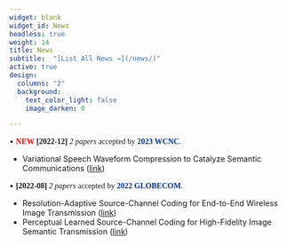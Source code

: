 ```yaml
---
widget: blank
widget_id: News
headless: true
weight: 14
title: News
subtitle:  "[List All News →](/news/)"
active: true
design:
  columns: "2"
  background:
    text_color_light: false
    image_darken: 0

---
```

• <font face=consolas> <font face=fantasy color=red>**NEW**</font> **[2022-12]** *2 papers* accepted by <font color=#003399>**2023 WCNC**</font>.</font><br/>
  - Variational Speech Waveform Compression to Catalyze Semantic Communications ([link](https://wondrous-dusk-013c57.netlify.app/publication/variational-speech-waveform-compression-to-catalyze-semantic-communications/)) <br/>
  
• <font face=consolas> **[2022-08]** *2 papers* accepted by <font color=#003399>**2022 GLOBECOM**</font>.</font><br/>
  - Resolution-Adaptive Source-Channel Coding for End-to-End Wireless Image Transmission ([link](https://wondrous-dusk-013c57.netlify.app/publication/resolution-adaptive-source-channel-coding-for-end-to-end-wireless-image-transmission/)) <br/>
  - Perceptual Learned Source-Channel Coding for High-Fidelity Image Semantic Transmission ([link](https://wondrous-dusk-013c57.netlify.app/publication/perceptual-learned-source-channel-coding-for-high-fidelity-image-semantic-transmission/)) <br/>
  
